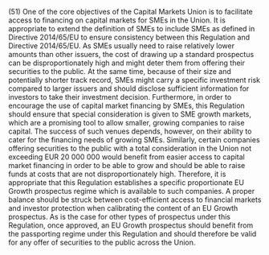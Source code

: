 (51) One of the core objectives of the Capital Markets Union is to facilitate access to financing on capital markets for SMEs in the Union. It is appropriate to extend the definition of SMEs to include SMEs as defined in Directive 2014/65/EU to ensure consistency between this Regulation and Directive 2014/65/EU. As SMEs usually need to raise relatively lower amounts than other issuers, the cost of drawing up a standard prospectus can be disproportionately high and might deter them from offering their securities to the public. At the same time, because of their size and potentially shorter track record, SMEs might carry a specific investment risk compared to larger issuers and should disclose sufficient information for investors to take their investment decision. Furthermore, in order to encourage the use of capital market financing by SMEs, this Regulation should ensure that special consideration is given to SME growth markets, which are a promising tool to allow smaller, growing companies to raise capital. The success of such venues depends, however, on their ability to cater for the financing needs of growing SMEs. Similarly, certain companies offering securities to the public with a total consideration in the Union not exceeding EUR 20 000 000 would benefit from easier access to capital market financing in order to be able to grow and should be able to raise funds at costs that are not disproportionately high. Therefore, it is appropriate that this Regulation establishes a specific proportionate EU Growth prospectus regime which is available to such companies. A proper balance should be struck between cost-efficient access to financial markets and investor protection when calibrating the content of an EU Growth prospectus. As is the case for other types of prospectus under this Regulation, once approved, an EU Growth prospectus should benefit from the passporting regime under this Regulation and should therefore be valid for any offer of securities to the public across the Union.